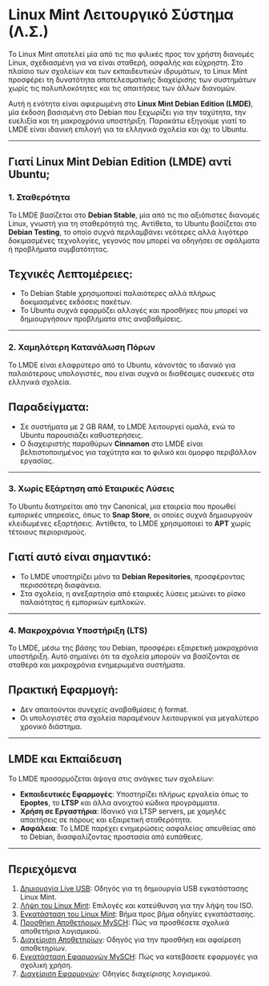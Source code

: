 # Linux Mint Λειτουργικό Σύστημα (Λ.Σ.)

Το Linux Mint αποτελεί μία από τις πιο φιλικές προς τον χρήστη διανομές Linux, σχεδιασμένη για να είναι σταθερή, ασφαλής και εύχρηστη. Στο πλαίσιο των σχολείων και των εκπαιδευτικών ιδρυμάτων, το Linux Mint προσφέρει τη δυνατότητα αποτελεσματικής διαχείρισης των συστημάτων χωρίς τις πολυπλοκότητες και τις απαιτήσεις των άλλων διανομών.

Αυτή η ενότητα είναι αφιερωμένη στο **Linux Mint Debian Edition (LMDE)**, μία έκδοση βασισμένη στο Debian που ξεχωρίζει για την ταχύτητα, την ευελιξία και τη μακροχρόνια υποστήριξη. Παρακάτω εξηγούμε γιατί το LMDE είναι ιδανική επιλογή για τα ελληνικά σχολεία και όχι το Ubuntu.

---

## Γιατί Linux Mint Debian Edition (LMDE) αντί Ubuntu;

### 1. Σταθερότητα
Το LMDE βασίζεται στο **Debian Stable**, μία από τις πιο αξιόπιστες διανομές Linux, γνωστή για τη σταθερότητά της. Αντίθετα, το Ubuntu βασίζεται στο **Debian Testing**, το οποίο συχνά περιλαμβάνει νεότερες αλλά λιγότερο δοκιμασμένες τεχνολογίες, γεγονός που μπορεί να οδηγήσει σε σφάλματα ή προβλήματα συμβατότητας.

## Τεχνικές Λεπτομέρειες:
- Το Debian Stable χρησιμοποιεί παλαιότερες αλλά πλήρως δοκιμασμένες εκδόσεις πακέτων.
- Το Ubuntu συχνά εφαρμόζει αλλαγές και προσθήκες που μπορεί να δημιουργήσουν προβλήματα στις αναβαθμίσεις.

---

### 2. Χαμηλότερη Κατανάλωση Πόρων
Το LMDE είναι ελαφρύτερο από το Ubuntu, κάνοντάς το ιδανικό για παλαιότερους υπολογιστές, που είναι συχνά οι διαθέσιμες συσκευές στα ελληνικά σχολεία.

## Παραδείγματα:
- Σε συστήματα με 2 GB RAM, το LMDE λειτουργεί ομαλά, ενώ το Ubuntu παρουσιάζει καθυστερήσεις.
- Ο διαχειριστής παραθύρων **Cinnamon** στο LMDE είναι βελτιστοποιημένος για ταχύτητα και το φιλικό και όμορφο περιβάλλον εργασίας.

---

### 3. Χωρίς Εξάρτηση από Εταιρικές Λύσεις
Το Ubuntu διατηρείται από την Canonical, μια εταιρεία που προωθεί εμπορικές υπηρεσίες, όπως το **Snap Store**, οι οποίες συχνά δημιουργούν κλειδωμένες εξαρτήσεις. Αντίθετα, το LMDE χρησιμοποιεί το **APT** χωρίς τέτοιους περιορισμούς.

## Γιατί αυτό είναι σημαντικό:
- Το LMDE υποστηρίζει μόνο τα **Debian Repositories**, προσφέροντας περισσότερη διαφάνεια.
- Στα σχολεία, η ανεξαρτησία από εταιρικές λύσεις μειώνει το ρίσκο παλαιότητας ή εμπορικών εμπλοκών.

---

### 4. Μακροχρόνια Υποστήριξη (LTS)
Το LMDE, μέσω της βάσης του Debian, προσφέρει εξαιρετική μακροχρόνια υποστήριξη. Αυτό σημαίνει ότι τα σχολεία μπορούν να βασίζονται σε σταθερά και μακροχρόνια ενημερωμένα συστήματα.

## Πρακτική Εφαρμογή:
- Δεν απαιτούνται συνεχείς αναβαθμίσεις ή format.
- Οι υπολογιστές στα σχολεία παραμένουν λειτουργικοί για μεγαλύτερο χρονικό διάστημα.

---

## LMDE και Εκπαίδευση

Το LMDE προσαρμόζεται άψογα στις ανάγκες των σχολείων:

- **Εκπαιδευτικές Εφαρμογές**: Υποστηρίζει πλήρως εργαλεία όπως το **Epoptes**, το **LTSP** και άλλα ανοιχτού κώδικα προγράμματα.
- **Χρήση σε Εργαστήρια**: Ιδανικό για LTSP servers, με χαμηλές απαιτήσεις σε πόρους και εξαιρετική σταθερότητα.
- **Ασφάλεια**: Το LMDE παρέχει ενημερώσεις ασφαλείας απευθείας από το Debian, διασφαλίζοντας προστασία από ευπάθειες.

---

## Περιεχόμενα

1. [Δημιουργία Live USB](liveusb.md): Οδηγός για τη δημιουργία USB εγκατάστασης Linux Mint.
2. [Λήψη του Linux Mint](download.md): Επιλογές και κατεύθυνση για την λήψη του ISO.
3. [Εγκατάσταση του Linux Mint](installation.md): Βήμα προς βήμα οδηγίες εγκατάστασης.
4. [Προσθήκη Αποθετήριων MySCH](sch-repos.md): Πώς να προσθέσετε σχολικά αποθετήρια λογισμικού.
5. [Διαχείριση Αποθετηρίων](repositories.md): Οδηγός για την προσθήκη και αφαίρεση αποθετηρίων.
6. [Εγκατάσταση Εφαρμογών MySCH](sch-apps.md): Πώς να κατεβάσετε εφαρμογές για σχολική χρήση.
7. [Διαχείριση Εφαρμογών](manage-apps.md): Οδηγίες διαχείρισης λογισμικού.
